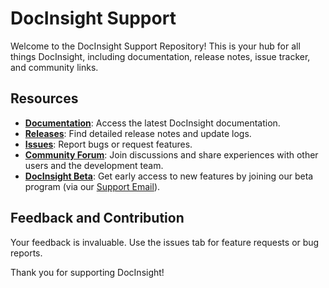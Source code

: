 # DocInsight Support

Welcome to the DocInsight Support Repository! This is your hub for all things DocInsight, including documentation, release notes, issue tracker, and community links.

## Resources

- **[Documentation](./docs)**: Access the latest DocInsight documentation.
- **[Releases](./releases)**: Find detailed release notes and update logs.
- **[Issues](https://github.com/devjetsoftware/docinsight-support/issues)**: Report bugs or request features.
- **[Community Forum](https://forum.devjetsoftware.com)**: Join discussions and share experiences with other users and the development team.
- **[DocInsight Beta](https://forum.devjetsoftware.com/c/docinsight-beta)**: Get early access to new features by joining our beta program (via our [Support Email](mailto:support@devjetsoftware.com)).

## Feedback and Contribution

Your feedback is invaluable. Use the issues tab for feature requests or bug reports.

Thank you for supporting DocInsight!
